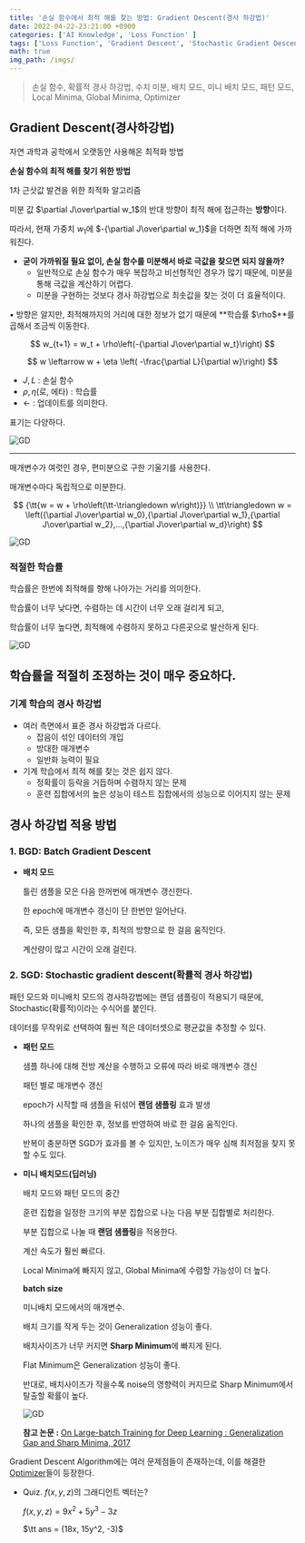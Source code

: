```yaml
---
title: '손실 함수에서 최적 해를 찾는 방법: Gradient Descent(경사 하강법)'
date: 2022-04-22-23:21:00 +0900
categories: ['AI Knowledge', 'Loss Function' ]
tags: ['Loss Function', 'Gradient Descent', 'Stochastic Gradient Descent','Batch Mode','Mini Batch Mode','Pattern Mode' ]
math: true
img_path: /imgs/
---
```


> 손실 함수, 확률적 경사 하강법, 수치 미분, 배치 모드, 미니 배치 모드, 패턴 모드, Local Minima, Global Minima, Optimizer

## Gradient Descent(경사하강법)

자연 과학과 공학에서 오랫동안 사용해온 최적화 방법

**손실 함수의 최적 해를 찾기 위한 방법**

1차 근삿값 발견을 위한 최적화 알고리즘

미분 값 $\partial J\over\partial w_1$의 반대 방향이 최적 해에 접근하는 **방향**이다.

따라서, 현재 가중치 $w_1$에 $-{\partial J\over\partial w_1}$을 더하면 최적 해에 가까워진다.

- **굳이 가까워질 필요 없이, 손실 함수를 미분해서 바로 극값을 찾으면 되지 않을까?**
    - 일반적으로 손실 함수가 매우 복잡하고 비선형적인 경우가 많기 때문에, 미분을 통해 극값을 계산하기 어렵다.
    - 미분을 구현하는 것보다 경사 하강법으로 최솟값을 찾는 것이 더 효율적이다.

<aside>
▪️ 방향은 알지만, 최적해까지의 거리에 대한 정보가 없기 때문에 **학습률 $\rho$**를 곱해서 조금씩 이동한다.

$$
w_{t+1} = w_t + \rho\left(-{\partial J\over\partial w_t}\right)
$$

$$
w \leftarrow w + \eta \left( -\frac{\partial L}{\partial w}\right)
$$

- $J, L$ : 손실 함수
- $\rho,\eta \text{(로, 에타)}$ : 학습률
- $\leftarrow$ : 업데이트를 의미한다.

표기는 다양하다.

![GD](gd.png)

---

매개변수가 여럿인 경우, 편미분으로 구한 기울기를 사용한다.

매개변수마다 독립적으로 미분한다.

$$
{\tt{w = w + \rho\left(\tt-\triangledown w\right)}}
\\
\tt\triangledown w = \left({\partial J\over\partial w_0},{\partial J\over\partial w_1},{\partial J\over\partial w_2},...,{\partial J\over\partial w_d}\right)
$$

![GD](gd1.png)

</aside>

### 적절한 학습률

학습률은 한번에 최적해를 향해 나아가는 거리를 의미한다.

학습률이 너무 낮다면, 수렴하는 데 시간이 너무 오래 걸리게 되고,

학습률이 너무 높다면, 최적해에 수렴하지 못하고 다른곳으로 발산하게 된다.

![GD](gd2.png)

학습률을 적절히 조정하는 것이 매우 중요하다.
---

### 기계 학습의 경사 하강법

- 여러 측면에서 표준 경사 하강법과 다르다.
    - 잡음이 섞인 데이터의 개입
    - 방대한 매개변수
    - 일반화 능력이 필요
- 기계 학습에서 최적 해를 찾는 것은 쉽지 않다.
    - 정확률이 등락을 거듭하며 수렴하지 않는 문제
    - 훈련 집합에서의 높은 성능이 테스트 집합에서의 성능으로 이어지지 않는 문제

## 경사 하강법 적용 방법

### 1. **BGD: Batch Gradient Descent**
- **배치 모드**
    
    틀린 샘플을 모은 다음 한꺼번에 매개변수 갱신한다.
    
    한 epoch에 매개변수 갱신이 단 한번만 일어난다.
    
    즉, 모든 샘플을 확인한 후, 최적의 방향으로 한 걸음 움직인다.
    
    계산량이 많고 시간이 오래 걸린다.
        
### 2. SGD: Stochastic gradient descent(확률적 경사 하강법)

패턴 모드와 미니배치 모드의 경사하강법에는 랜덤 샘플링이 적용되기 때문에, Stochastic(확률적)이라는 수식어를 붙인다.

데이터를 무작위로 선택하여 훨씬 적은 데이터셋으로 평균값을 추정할 수 있다.

- **패턴 모드**
    
    샘플 하나에 대해 전방 계산을 수행하고 오류에 따라 바로 매개변수 갱신
    
    패턴 별로 매개변수 갱신
    
    epoch가 시작할 때 샘플을 뒤섞어 **랜덤 샘플링** 효과 발생
    
    하나의 샘플을 확인한 후, 정보를 반영하여 바로 한 걸음 움직인다.
    
    반복이 충분하면 SGD가 효과를 볼 수 있지만, 노이즈가 매우 심해 최저점을 찾지 못할 수도 있다.
    
- **미니 배치모드(딥러닝)**
    
    배치 모드와 패턴 모드의 중간
    
    훈련 집합을 일정한 크기의 부분 집합으로 나눈 다음 부분 집합별로 처리한다.
    
    부분 집합으로 나눌 때 **랜덤 샘플링**을 적용한다.
    
    계산 속도가 훨씬 빠르다.
    
    Local Minima에 빠지지 않고, Global Minima에 수렴할 가능성이 더 높다.
    
    **batch size**

    미니배치 모드에서의 매개변수.
    
    배치 크기를 작게 두는 것이 Generalization 성능이 좋다.
    
    배치사이즈가 너무 커지면 **Sharp Minimum**에 빠지게 된다.
    
    Flat Minimum은 Generalization 성능이 좋다.
    
    반대로, 배치사이즈가 작을수록 noise의 영향력이 커지므로 Sharp Minimum에서 탈출할 확률이 높다.
    
    ![GD](gd3.png)
    
    **참고 논문 :** [On Large-batch Training for Deep Learning : Generalization Gap and Sharp Minima, 2017](https://arxiv.org/pdf/1609.04836.pdf)


Gradient Descent Algorithm에는 여러 문제점들이 존재하는데, 이를 해결한 [Optimizer](https://osmin625.github.io/posts/Optimizer/)들이 등장한다.

- Quiz. $f(x,y,z)$의 그래디언트 벡터는?
    
    $f(x,y,z) = 9x^2 + 5y^3 - 3z$
    
    $\tt ans = (18x, 15y^2, -3)$
